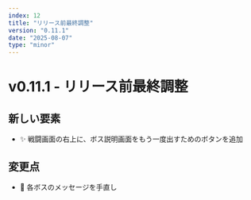 ```yaml
---
index: 12
title: "リリース前最終調整"
version: "0.11.1"
date: "2025-08-07"
type: "minor"
---
```


# v0.11.1 - リリース前最終調整

## 新しい要素

- ✨️ 戦闘画面の右上に、ボス説明画面をもう一度出すためのボタンを追加

## 変更点

- 🔧 各ボスのメッセージを手直し
